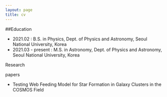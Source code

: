 ```yaml
---
layout: page
title: cv
---
```


##Education
- 2021.02 : B.S. in Physics, Dept. of Physics and Astronomy, Seoul National University, Korea 
- 2021.03 - present : M.S. in Astronomy, Dept. of Physics and Astronomy, Seoul National University, Korea 

Research

papers
- Testing Web Feeding Model for Star Formation in Galaxy Clusters in the COSMOS Field

